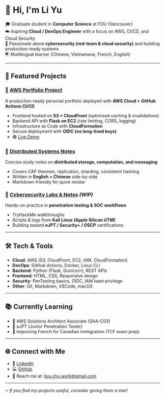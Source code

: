 # 👋 Hi, I'm Li Yu

🎓 Graduate student in **Computer Science** at FDU (Vancouver)  
☁️ Aspiring **Cloud / DevOps Engineer** with a focus on AWS, CI/CD, and Cloud Security  
🔐 Passionate about **cybersecurity (red-team & cloud security)** and building production-ready systems  
🌏 Multilingual learner (Chinese, Vietnamese, French, English)  

---

## 🚀 Featured Projects

### 🔹 [AWS Portfolio Project](https://github.com/ChuLiYu/aws-portfolio-project)
A production-ready personal portfolio deployed with **AWS Cloud + GitHub Actions CI/CD**  
- Frontend hosted on **S3 + CloudFront** (optimized caching & invalidations)  
- Backend API with **Flask on EC2** (rate limiting, CORS, logging)  
- Infrastructure as Code with **CloudFormation**  
- Secure deployment with **OIDC (no long-lived keys)**  
- 🟢 [Live Demo](https://your-cloudfront-link-here)  

### 🔹 [Distributed Systems Notes](https://github.com/ChuLiYu/Cloud-Distributed-Systems)
Concise study notes on **distributed storage, computation, and messaging**  
- Covers CAP theorem, replication, sharding, consistent hashing  
- Written in **English + Chinese** side-by-side  
- Markdown-friendly for quick review  

### 🔹 [Cybersecurity Labs & Notes](https://github.com/ChuLiYu/cybersecurity-labs) *(WIP)*
Hands-on practice in **penetration testing & SOC workflows**  
- TryHackMe walkthroughs  
- Scripts & logs from **Kali Linux (Apple Silicon UTM)**  
- Building toward **eJPT / Security+ / OSCP** certifications  

---

## 🛠️ Tech & Tools

- **Cloud**: AWS (S3, CloudFront, EC2, IAM, CloudFormation)  
- **DevOps**: GitHub Actions, Docker, Linux CLI  
- **Backend**: Python (Flask, Gunicorn), REST APIs  
- **Frontend**: HTML, CSS, Responsive design  
- **Security**: PenTesting basics, OIDC, IAM least privilege  
- **Other**: Git, Markdown, VSCode, macOS  

---

## 📚 Currently Learning
- 🎯 AWS Solutions Architect Associate (SAA-C03)  
- 🎯 eJPT (Junior Penetration Tester)  
- 🎯 Improving French for Canadian immigration (TCF exam prep)  

---

## 🌐 Connect with Me
- 💼 [LinkedIn](https://www.linkedin.com/in/chuliyu/)
- 💻 [GitHub](https://github.com/ChuLiYu)  
- 📧 Reach me at: liyu.chu.work@gmail.com  

---

⭐️ *If you find my projects useful, consider giving them a star!*  
